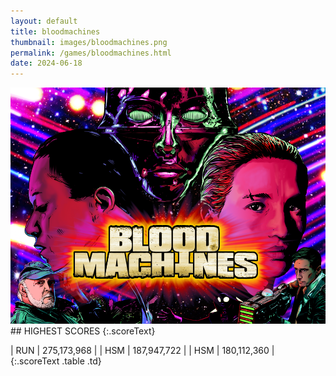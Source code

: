 ```yaml
---
layout: default
title: bloodmachines
thumbnail: images/bloodmachines.png
permalink: /games/bloodmachines.html
date: 2024-06-18
---
```


<img src="../images/bloodmachines.png" class="gameThumbnail img-fluid mx-auto align-middle">
## HIGHEST SCORES
{:.scoreText}

| RUN | 275,173,968 | 
| HSM | 187,947,722 | 
| HSM | 180,112,360 | 
{:.scoreText .table .td}
